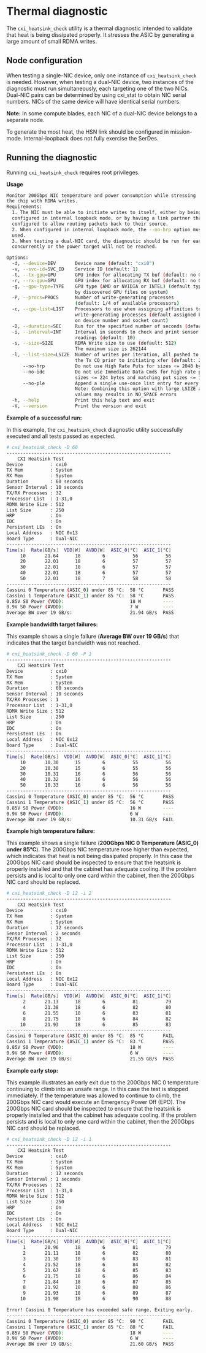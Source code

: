 
# Thermal diagnostic

The `cxi_heatsink_check` utility is a thermal diagnostic intended to validate that
heat is being dissipated properly. It stresses the ASIC by generating a large
amount of small RDMA writes.

## Node configuration

When testing a single-NIC device, only one instance of `cxi_heatsink_check` is
needed. However, when testing a dual-NIC device, two instances of the diagnostic
must run simultaneously, each targeting one of the two NICs. Dual-NIC pairs can
be determined by using cxi_stat to obtain NIC serial numbers. NICs of the same
device will have identical serial numbers.

**Note:** In some compute blades, each NIC of a dual-NIC device belongs to a
separate node.

To generate the most heat, the HSN link should be configured in mission-mode.
Internal-loopback does not fully exercise the SerDes.

## Running the diagnostic

Running `cxi_heatsink_check` requires root privileges.

**Usage**

```bash
Monitor 200Gbps NIC temperature and power consumption while stressing
the chip with RDMA writes.
Requirements:
  1. The NIC must be able to initiate writes to itself, either by being
  configured in internal loopback mode, or by having a link partner that is
  configured to allow routing packets back to their source.
  2. When configured in internal loopback mode, the --no-hrp option must be
  used.
  3. When testing a dual-NIC card, the diagnostic should be run for each NIC
  concurrently or the power target will not be reached.

Options:
  -d, --device=DEV       Device name (default: "cxi0")
  -v, --svc-id=SVC_ID    Service ID (default: 1)
  -t, --tx-gpu=GPU       GPU index for allocating TX buf (default: no GPU)
  -r, --rx-gpu=GPU       GPU index for allocating RX buf (default: no GPU)
  -g, --gpu-type=TYPE    GPU type (AMD or NVIDIA or INTEL) (default type determined
                         by discovered GPU files on system)
  -P, --procs=PROCS      Number of write-generating processes
                         (default: 1/4 of available processors)
  -c, --cpu-list=LIST    Processors to use when assigning affinities to
                         write-generating processes (default assigned based
                         on device number and socket count)
  -D, --duration=SEC     Run for the specified number of seconds (default: 600)
  -i, --interval=INT     Interval in seconds to check and print sensor
                         readings (default: 10)
  -s, --size=SIZE        RDMA Write size to use (default: 512)
                         The maximum size is 262144
  -l, --list-size=LSIZE  Number of writes per iteration, all pushed to
                         the Tx CQ prior to initiating xfer (default: 256)
      --no-hrp           Do not use High Rate Puts for sizes <= 2048 bytes
      --no-idc           Do not use Immediate Data Cmds for high rate put
                         sizes <= 224 bytes and matching put sizes <= 192 bytes
      --no-ple           Append a single use-once list entry for every write
                         Note: Combining this option with large LSIZE and PROCS
                         values may results in NO_SPACE errors
  -h, --help             Print this help text and exit
  -V, --version          Print the version and exit
```

**Example of a successful run:**

In this example, the `cxi_heatsink_check` diagnostic utility successfully executed
and all tests passed as expected.

```bash
# cxi_heatsink_check -D 60
------------------------------------------------------------
    CXI Heatsink Test
Device          : cxi0
TX Mem          : System
RX Mem          : System
Duration        : 60 seconds
Sensor Interval : 10 seconds
TX/RX Processes : 32
Processor List  : 1-31,0
RDMA Write Size : 512
List Size       : 250
HRP             : On
IDC             : On
Persistent LEs  : On
Local Address   : NIC 0x13
Board Type      : Dual-NIC
------------------------------------------------------------
Time[s]  Rate[GB/s]  VDD[W]  AVDD[W]  ASIC_0[°C]  ASIC_1[°C]
     10       21.64      18        6          56          56
     20       22.01      18        6          57          57
     30       22.01      18        6          57          57
     40       22.01      18        6          57          57
     50       22.01      18        7          58          58
------------------------------------------------------------
Cassini 0 Temperature (ASIC_0) under 85 °C:  58 °C       PASS
Cassini 1 Temperature (ASIC_1) under 85 °C:  58 °C       PASS
0.85V S0 Power (VDD):                        18 W        ----
0.9V S0 Power (AVDD):                        7 W         ----
Average BW over 19 GB/s:                     21.94 GB/s  PASS
```

**Example bandwidth target failures:**

This example shows a single failure (**Average BW over 19 GB/s**) that indicates
that the target bandwidth was not reached.

```bash
# cxi_heatsink_check -D 60 -P 1
------------------------------------------------------------
    CXI Heatsink Test
Device          : cxi0
TX Mem          : System
RX Mem          : System
Duration        : 60 seconds
Sensor Interval : 10 seconds
TX/RX Processes : 1
Processor List  : 1-31,0
RDMA Write Size : 512
List Size       : 250
HRP             : On
IDC             : On
Persistent LEs  : On
Local Address   : NIC 0x12
Board Type      : Dual-NIC
------------------------------------------------------------
Time[s]  Rate[GB/s]  VDD[W]  AVDD[W]  ASIC_0[°C]  ASIC_1[°C]
     10       10.30      15        6          55          56
     20       10.30      15        6          55          56
     30       10.31      16        6          56          56
     40       10.32      16        6          56          56
     50       10.33      16        6          56          56
------------------------------------------------------------
Cassini 0 Temperature (ASIC_0) under 85 °C:  56 °C       PASS
Cassini 1 Temperature (ASIC_1) under 85 °C:  56 °C       PASS
0.85V S0 Power (VDD):                        16 W        ----
0.9V S0 Power (AVDD):                        6 W         ----
Average BW over 19 GB/s:                     10.31 GB/s  FAIL
```

**Example high temperature failure:**

This example shows a single failure (**200Gbps NIC 0 Temperature (ASIC_0) under
85°C**). The 200Gbps NIC temperature rose higher than expected, which indicates that
heat is not being dissipated properly. In this case the 200Gbps NIC card should
be inspected to ensure that the heatsink is properly installed and that the
cabinet has adequate cooling. If the problem persists and is local to only one
card within the cabinet, then the 200Gbps NIC card should be replaced.

```bash
# cxi_heatsink_check -D 12 -i 2
------------------------------------------------------------
    CXI Heatsink Test
Device          : cxi0
TX Mem          : System
RX Mem          : System
Duration        : 12 seconds
Sensor Interval : 2 seconds
TX/RX Processes : 32
Processor List  : 1-31,0
RDMA Write Size : 512
List Size       : 250
HRP             : On
IDC             : On
Persistent LEs  : On
Local Address   : NIC 0x12
Board Type      : Dual-NIC
------------------------------------------------------------
Time[s]  Rate[GB/s]  VDD[W]  AVDD[W]  ASIC_0[°C]  ASIC_1[°C]
      2       21.13      18        6          81          79
      4       21.38      18        6          82          80
      6       21.55      18        6          83          81
      8       21.75      18        6          84          82
     10       21.93      18        6          85          83
------------------------------------------------------------
Cassini 0 Temperature (ASIC_0) under 85 °C:  85 °C       FAIL
Cassini 1 Temperature (ASIC_1) under 85 °C:  83 °C       PASS
0.85V S0 Power (VDD):                        18 W        ----
0.9V S0 Power (AVDD):                        6 W         ----
Average BW over 19 GB/s:                     21.55 GB/s  PASS
```

**Example early stop:**

This example illustrates an early exit due to the 200Gbps NIC 0 temperature
continuing to climb into an unsafe range. In this case the test is stopped
immediately. If the temperature was allowed to continue to climb, the 200Gbps NIC card would execute an Emergency Power Off (EPO). The 200Gbps NIC card should
be inspected to ensure that the heatsink is properly installed and that the
cabinet has adequate cooling. If the problem persists and is local to only one
card within the cabinet, then the 200Gbps NIC card should be replaced.

```bash
# cxi_heatsink_check -D 12 -i 1
------------------------------------------------------------
    CXI Heatsink Test
Device          : cxi0
TX Mem          : System
RX Mem          : System
Duration        : 12 seconds
Sensor Interval : 1 seconds
TX/RX Processes : 32
Processor List  : 1-31,0
RDMA Write Size : 512
List Size       : 250
HRP             : On
IDC             : On
Persistent LEs  : On
Local Address   : NIC 0x12
Board Type      : Dual-NIC
------------------------------------------------------------
Time[s]  Rate[GB/s]  VDD[W]  AVDD[W]  ASIC_0[°C]  ASIC_1[°C]
      1       20.96      18        6          81          79
      2       21.11      18        6          82          80
      3       21.30      18        6          83          81
      4       21.52      18        6          84          82
      5       21.67      18        6          85          83
      6       21.75      18        6          86          84
      7       21.84      18        6          87          85
      8       21.92      18        6          88          86
      9       21.93      18        6          89          87
     10       21.98      18        6          90          88

Error! Cassini 0 Temperature has exceeded safe range. Exiting early.
------------------------------------------------------------
Cassini 0 Temperature (ASIC_0) under 85 °C:  90 °C       FAIL
Cassini 1 Temperature (ASIC_1) under 85 °C:  88 °C       FAIL
0.85V S0 Power (VDD):                        18 W        ----
0.9V S0 Power (AVDD):                        6 W         ----
Average BW over 19 GB/s:                     21.60 GB/s  PASS
```
